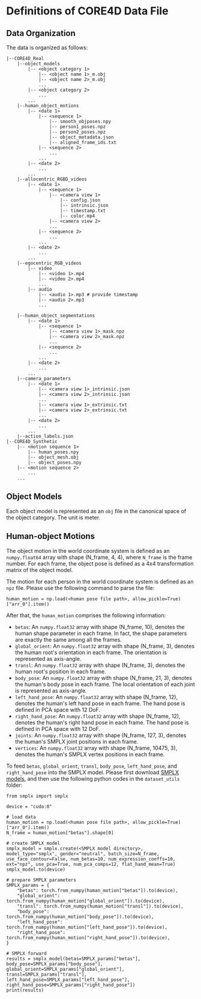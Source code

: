 # Definitions of CORE4D Data File

## Data Organization

The data is organized as follows:

```
|--CORE4D_Real
    |--object_models
        |-- <object category 1>
            |-- <object name 1>_m.obj
            |-- <object name 2>_m.obj
            ...
        |-- <object category 2>
            ...
        ...
    |--human_object_motions
        |-- <date 1>
            |-- <sequence 1>
                |-- smooth_objposes.npy
                |-- person1_poses.npz
                |-- person2_poses.npz
                |-- object_metadata.json
                |-- aligned_frame_ids.txt
            |-- <sequence 2>
                ...
            ...
        |-- <date 2>
            ...
        ...
    |--allocentric_RGBD_videos
        |-- <date 1>
            |-- <sequence 1>
                |-- <camera view 1>
                    |-- config.json
                    |-- intrinsic.json
                    |-- timestamp.txt
                    |-- color.mp4
                |-- <camera view 2>
                ...
            |-- <sequence 2>
                ...
            ...
        |-- <date 2>
            ...
        ...
    |--egocentric_RGB_videos
        |-- video
            |-- <video 1>.mp4
            |-- <video 2>.mp4
            ...
        |-- audio
            |-- <audio 1>.mp3 # provide timestamp
            |-- <audio 2>.mp3
            ...
            
    |--human_object_segmentations
        |-- <date 1>
            |-- <sequence 1>
                |-- <camera view 1>_mask.npz
                |-- <camera view 2>_mask.npz
                ...
            |-- <sequence 2>
                ...
            ...
        |-- <date 2>
            ...
        ...
    |--camera_parameters
        |-- <date 1>
            |-- <camera view 1>_intrinsic.json
            |-- <camera view 2>_intrinsic.json
            ...
            |-- <camera view 1>_extrinsic.txt
            |-- <camera view 2>_extrinsic.txt
            ...
        |-- <date 2>
            ...
        ...
    |--action_labels.json
|--CORE4D_Synthetic
    |-- <motion sequence 1>
        |-- human_poses.npy
        |-- object_mesh.obj
        |-- object_poses.npy
    |-- <motion sequence 2>
        ...
    ...
```

## Object Models

Each object model is represented as an ```obj``` file in the canonical space of the object category. The unit is meter.

## Human-object Motions

The object motion in the world coordinate system is defined as an ```numpy.float64``` array with shape (N_frame, 4, 4), where ```N_frame``` is the frame number. For each frame, the object pose is defined as a 4x4 transformation matrix of the object model.

The motion for each person in the world coordinate system is defined as an ```npz``` file. Please use the following command to parse the file:

```x
human_motion = np.load(<human pose file path>, allow_pickle=True)["arr_0"].item()
```

After that, the ```human_motion``` comprises the following information:

* ```betas```: An ```numpy.float32``` array with shape (N_frame, 10), denotes the human shape parameter in each frame. In fact, the shape parameters are exactly the same among all the frames.
* ```global_orient```: An ```numpy.float32``` array with shape (N_frame, 3), denotes the human root's orientation in each frame. The orientation is represented as axis-angle.
* ```transl```: An ```numpy.float32``` array with shape (N_frame, 3), denotes the human root's position in each frame.
* ```body_pose```: An ```numpy.float32``` array with shape (N_frame, 21, 3), denotes the human's body pose in each frame. The local orientation of each joint is represented as axis-angle.
* ```left_hand_pose```: An ```numpy.float32``` array with shape (N_frame, 12), denotes the human's left hand pose in each frame. The hand pose is defined in PCA space with 12 DoF.
* ```right_hand_pose```: An ```numpy.float32``` array with shape (N_frame, 12), denotes the human's right hand pose in each frame. The hand pose is defined in PCA space with 12 DoF.
* ```joints```: An ```numpy.float32``` array with shape (N_frame, 127, 3), denotes the human's SMPLX joint positions in each frame.
* ```vertices```: An ```numpy.float32``` array with shape (N_frame, 10475, 3), denotes the human's SMPLX vertex positions in each frame.

To feed ```betas```, ```global_orient```, ```transl```, ```body_pose```, ```left_hand_pose```, and ```right_hand_pose``` into the SMPLX model. Please first download [SMPLX models](https://smpl-x.is.tue.mpg.de/index.html), and then use the following python codes in the ```dataset_utils``` folder:

```x
from smplx import smplx

device = "cuda:0"

# load data
human_motion = np.load(<human pose file path>, allow_pickle=True)["arr_0"].item()
N_frame = human_motion["betas"].shape[0]

# create SMPLX model
smplx_model = smplx.create(<SMPLX model directory>, model_type="smplx", gender="neutral", batch_size=N_frame, use_face_contour=False, num_betas=10, num_expression_coeffs=10, ext="npz", use_pca=True, num_pca_comps=12, flat_hand_mean=True)
smplx_model.to(device)

# prepare SMPLX parameters
SMPLX_params = {
    "betas": torch.from_numpy(human_motion["betas"]).to(device),
    "global_orient": torch.from_numpy(human_motion["global_orient"]).to(device),
    "transl": torch.from_numpy(human_motion["transl"]).to(device),
    "body_pose": torch.from_numpy(human_motion["body_pose"]).to(device),
    "left_hand_pose": torch.from_numpy(human_motion["left_hand_pose"]).to(device),
    "right_hand_pose": torch.from_numpy(human_motion["right_hand_pose"]).to(device),
}

# SMPLX forward
results = smplx_model(betas=SMPLX_params["betas"], body_pose=SMPLX_params["body_pose"], global_orient=SMPLX_params["global_orient"], transl=SMPLX_params["transl"], left_hand_pose=SMPLX_params["left_hand_pose"], right_hand_pose=SMPLX_params["right_hand_pose"])
print(results)

```
